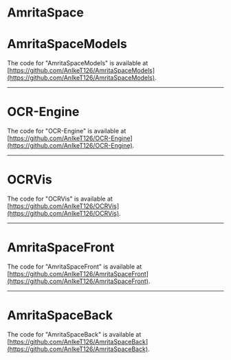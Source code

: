 # AmritaSpace

# AmritaSpaceModels

The code for "AmritaSpaceModels" is available at [https://github.com/AnIkeT126/AmritaSpaceModels](https://github.com/AnIkeT126/AmritaSpaceModels).

---

# OCR-Engine

The code for "OCR-Engine" is available at [https://github.com/AnIkeT126/OCR-Engine](https://github.com/AnIkeT126/OCR-Engine).

---

# OCRVis

The code for "OCRVis" is available at [https://github.com/AnIkeT126/OCRVis](https://github.com/AnIkeT126/OCRVis).

---

# AmritaSpaceFront

The code for "AmritaSpaceFront" is available at [https://github.com/AnIkeT126/AmritaSpaceFront](https://github.com/AnIkeT126/AmritaSpaceFront).

---

# AmritaSpaceBack

The code for "AmritaSpaceBack" is available at [https://github.com/AnIkeT126/AmritaSpaceBack](https://github.com/AnIkeT126/AmritaSpaceBack).
